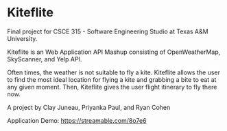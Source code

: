 # Kiteflite

Final project for CSCE 315 - Software Engineering Studio at Texas A&M University.

Kiteflite is an Web Application API Mashup consisting of OpenWeatherMap, SkyScanner, and Yelp API.

Often times, the weather is not suitable to fly a kite. Kiteflite allows the user to find the most ideal location for flying a kite and grabbing a bite to eat at any given moment. Then, Kiteflite gives the user flight itinerary to fly there now.

A project by Clay Juneau, Priyanka Paul, and Ryan Cohen

Application Demo: https://streamable.com/8o7e6
